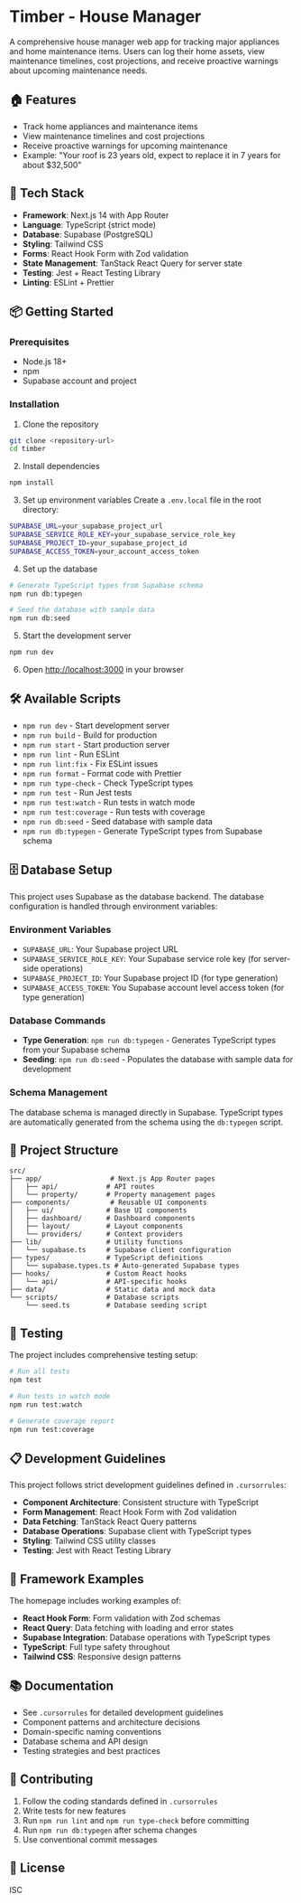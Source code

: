 # Timber - House Manager

A comprehensive house manager web app for tracking major appliances and home maintenance items. Users can log their home assets, view maintenance timelines, cost projections, and receive proactive warnings about upcoming maintenance needs.

## 🏠 Features

- Track home appliances and maintenance items
- View maintenance timelines and cost projections
- Receive proactive warnings for upcoming maintenance
- Example: "Your roof is 23 years old, expect to replace it in 7 years for about $32,500"

## 🚀 Tech Stack

- **Framework**: Next.js 14 with App Router
- **Language**: TypeScript (strict mode)
- **Database**: Supabase (PostgreSQL)
- **Styling**: Tailwind CSS
- **Forms**: React Hook Form with Zod validation
- **State Management**: TanStack React Query for server state
- **Testing**: Jest + React Testing Library
- **Linting**: ESLint + Prettier

## 📦 Getting Started

### Prerequisites

- Node.js 18+ 
- npm
- Supabase account and project

### Installation

1. Clone the repository
```bash
git clone <repository-url>
cd timber
```

2. Install dependencies
```bash
npm install
```

3. Set up environment variables
Create a `.env.local` file in the root directory:
```bash
SUPABASE_URL=your_supabase_project_url
SUPABASE_SERVICE_ROLE_KEY=your_supabase_service_role_key
SUPABASE_PROJECT_ID=your_supabase_project_id
SUPABASE_ACCESS_TOKEN=your_account_access_token
```

4. Set up the database
```bash
# Generate TypeScript types from Supabase schema
npm run db:typegen

# Seed the database with sample data
npm run db:seed
```

5. Start the development server
```bash
npm run dev
```

6. Open [http://localhost:3000](http://localhost:3000) in your browser

## 🛠️ Available Scripts

- `npm run dev` - Start development server
- `npm run build` - Build for production
- `npm run start` - Start production server
- `npm run lint` - Run ESLint
- `npm run lint:fix` - Fix ESLint issues
- `npm run format` - Format code with Prettier
- `npm run type-check` - Check TypeScript types
- `npm run test` - Run Jest tests
- `npm run test:watch` - Run tests in watch mode
- `npm run test:coverage` - Run tests with coverage
- `npm run db:seed` - Seed database with sample data
- `npm run db:typegen` - Generate TypeScript types from Supabase schema

## 🗄️ Database Setup

This project uses Supabase as the database backend. The database configuration is handled through environment variables:

### Environment Variables

- `SUPABASE_URL`: Your Supabase project URL
- `SUPABASE_SERVICE_ROLE_KEY`: Your Supabase service role key (for server-side operations)
- `SUPABASE_PROJECT_ID`: Your Supabase project ID (for type generation)
- `SUPABASE_ACCESS_TOKEN`: You Supabase account level access token (for type generation)

### Database Commands

- **Type Generation**: `npm run db:typegen` - Generates TypeScript types from your Supabase schema
- **Seeding**: `npm run db:seed` - Populates the database with sample data for development

### Schema Management

The database schema is managed directly in Supabase. TypeScript types are automatically generated from the schema using the `db:typegen` script.

## 📁 Project Structure

```
src/
├── app/                 # Next.js App Router pages
│   ├── api/            # API routes
│   └── property/       # Property management pages
├── components/          # Reusable UI components
│   ├── ui/             # Base UI components
│   ├── dashboard/      # Dashboard components
│   ├── layout/         # Layout components
│   └── providers/      # Context providers
├── lib/                # Utility functions
│   └── supabase.ts     # Supabase client configuration
├── types/              # TypeScript definitions
│   └── supabase.types.ts # Auto-generated Supabase types
├── hooks/              # Custom React hooks
│   └── api/            # API-specific hooks
├── data/               # Static data and mock data
└── scripts/            # Database scripts
    └── seed.ts         # Database seeding script
```

## 🧪 Testing

The project includes comprehensive testing setup:

```bash
# Run all tests
npm test

# Run tests in watch mode
npm run test:watch

# Generate coverage report
npm run test:coverage
```

## 📋 Development Guidelines

This project follows strict development guidelines defined in `.cursorrules`:

- **Component Architecture**: Consistent structure with TypeScript
- **Form Management**: React Hook Form with Zod validation
- **Data Fetching**: TanStack React Query patterns
- **Database Operations**: Supabase client with TypeScript types
- **Styling**: Tailwind CSS utility classes
- **Testing**: Jest with React Testing Library

## 🎯 Framework Examples

The homepage includes working examples of:

- **React Hook Form**: Form validation with Zod schemas
- **React Query**: Data fetching with loading and error states
- **Supabase Integration**: Database operations with TypeScript types
- **TypeScript**: Full type safety throughout
- **Tailwind CSS**: Responsive design patterns

## 📚 Documentation

- See `.cursorrules` for detailed development guidelines
- Component patterns and architecture decisions
- Domain-specific naming conventions
- Database schema and API design
- Testing strategies and best practices

## 🤝 Contributing

1. Follow the coding standards defined in `.cursorrules`
2. Write tests for new features
3. Run `npm run lint` and `npm run type-check` before committing
4. Run `npm run db:typegen` after schema changes
5. Use conventional commit messages

## 📄 License

ISC 
